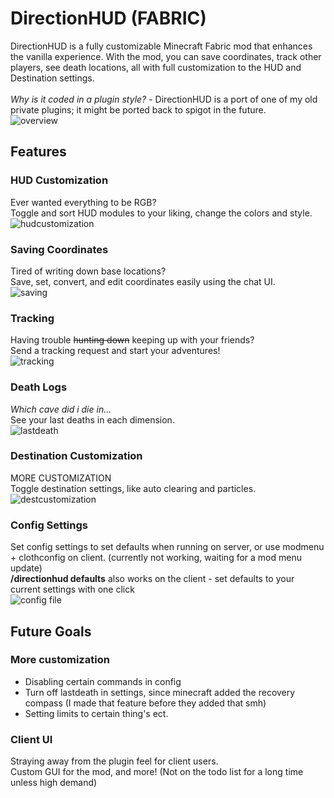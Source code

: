 # DirectionHUD (FABRIC)
DirectionHUD is a fully customizable Minecraft Fabric mod 
that enhances the vanilla experience. 
With the mod, you can save coordinates, track other players, see death locations, all with full customization to the HUD and Destination settings.
<br><br>
*Why is it coded in a plugin style?* - DirectionHUD is a port of one of my old private plugins; it might be ported back to spigot in the future. <br>
![overview](https://cdn.discordapp.com/attachments/801291003494400021/1089247576450142338/ezgif.com-resize.gif)

## Features

### HUD Customization
Ever wanted everything to be RGB?<br>
Toggle and sort HUD modules to your liking, change the colors and style. <br>
![hudcustomization](https://media.giphy.com/media/v1.Y2lkPTc5MGI3NjExYTRhNDNiODQ0N2NhOTU0YjczMzhlMWM5YTQyMTkzZTRjZjUyNzU4YSZjdD1n/WGu92TqhTHlQXuFZcv/giphy.gif)

### Saving Coordinates
Tired of writing down base locations?<br>
Save, set, convert, and edit coordinates easily using the chat UI. <br>
![saving](https://cdn.discordapp.com/attachments/801291003494400021/1089251451236257932/saved.gif)

### Tracking
Having trouble ~~hunting down~~ keeping up with your friends?<br>
Send a tracking request and start your adventures! <br>
![tracking](https://cdn.discordapp.com/attachments/801291003494400021/1089253521985122497/tracking.gif)

### Death Logs
*Which cave did i die in...*<br>
See your last deaths in each dimension.
<br>
![lastdeath](https://media.giphy.com/media/v1.Y2lkPTc5MGI3NjExNWYwMDI3MmU4YjNmNjVlNzc3N2QzYTg2ZGMxNWNjM2Q3NzhmODZmYiZjdD1n/dZRxf1oDGW6SFsmyCZ/giphy.gif)

### Destination Customization
MORE CUSTOMIZATION<br>
Toggle destination settings, like auto clearing and particles. <br>
![destcustomization](https://media.giphy.com/media/v1.Y2lkPTc5MGI3NjExMmNhYmMzYmM1ODBiYzIzNTI0YmQ2NjE0NmZiNTc4OGU1NGExOThmYiZjdD1n/njJ0RiLccOMZ0c3yH5/giphy.gif)

### Config Settings
Set config settings to set defaults when running on server, 
or use modmenu + clothconfig on client. (currently not working, waiting for a mod menu update) <br>
**/directionhud defaults** also works on the client - set defaults to your current settings with one click <br>
![config file](https://cdn.discordapp.com/attachments/801291003494400021/1089254576223436891/config.png)
## Future Goals

### More customization
* Disabling certain commands in config
* Turn off lastdeath in settings, since minecraft added the recovery compass (I made that feature before they added that smh)
* Setting limits to certain thing's ect.

### Client UI
Straying away from the plugin feel for client users.<br>
Custom GUI for the mod, and more! (Not on the todo list for a long time unless high demand)
